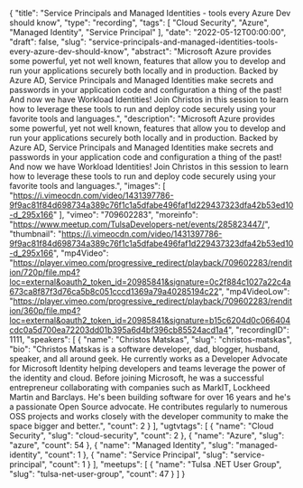 {
  "title": "Service Principals and Managed Identities - tools every Azure Dev should know",
  "type": "recording",
  "tags": [
    "Cloud Security",
    "Azure",
    "Managed Identity",
    "Service Principal"
  ],
  "date": "2022-05-12T00:00:00",
  "draft": false,
  "slug": "service-principals-and-managed-identities-tools-every-azure-dev-should-know",
  "abstract": "Microsoft Azure provides some powerful, yet not well known, features that allow you to develop and run your applications securely both locally and in production. Backed by Azure AD, Service Principals and Managed Identities make secrets and passwords in your application code and configuration a thing of the past! And now we have Workload Identities! Join Christos in this session to learn how to leverage these tools to run and deploy code securely using your favorite tools and languages.",
  "description": "Microsoft Azure provides some powerful, yet not well known, features that allow you to develop and run your applications securely both locally and in production. Backed by Azure AD, Service Principals and Managed Identities make secrets and passwords in your application code and configuration a thing of the past! And now we have Workload Identities! Join Christos in this session to learn how to leverage these tools to run and deploy code securely using your favorite tools and languages.",
  "images": [
    "https://i.vimeocdn.com/video/1431397786-9f9ac81f84d698734a389c76f1c1a5dfabe496faf1d229437323dfa42b53ed10-d_295x166"
  ],
  "vimeo": "709602283",
  "moreinfo": "https://www.meetup.com/TulsaDevelopers-net/events/285823447/",
  "thumbnail": "https://i.vimeocdn.com/video/1431397786-9f9ac81f84d698734a389c76f1c1a5dfabe496faf1d229437323dfa42b53ed10-d_295x166",
  "mp4Video": "https://player.vimeo.com/progressive_redirect/playback/709602283/rendition/720p/file.mp4?loc=external&oauth2_token_id=20985841&signature=0c2f884c1027a22c4a673ca8f87f3d76ca5b8c051cccd1369a79a40285194c22",
  "mp4VideoLow": "https://player.vimeo.com/progressive_redirect/playback/709602283/rendition/360p/file.mp4?loc=external&oauth2_token_id=20985841&signature=b15c6204d0c066404cdc0a5d700ea72203dd01b395a6d4bf396cb85524acd1a4",
  "recordingID": 1111,
  "speakers": [
    {
      "name": "Christos Matskas",
      "slug": "christos-matskas",
      "bio": "Christos Matskas is a software developer, dad, blogger, husband, speaker, and all around geek. He currently works as a Developer Advocate for Microsoft Identity helping developers and teams leverage the power of the identity and cloud. Before joining Microsoft, he was a successful entrepreneur collaborating with companies such as MarkIT, Lockheed Martin and Barclays. He's been building software for over 16 years and he's a passionate Open Source advocate. He contributes regularly to numerous OSS projects and works closely with the developer community to make the space bigger and better.",
      "count": 2
    }
  ],
  "ugtvtags": [
    {
      "name": "Cloud Security",
      "slug": "cloud-security",
      "count": 2
    },
    {
      "name": "Azure",
      "slug": "azure",
      "count": 54
    },
    {
      "name": "Managed Identity",
      "slug": "managed-identity",
      "count": 1
    },
    {
      "name": "Service Principal",
      "slug": "service-principal",
      "count": 1
    }
  ],
  "meetups": [
    {
      "name": "Tulsa .NET User Group",
      "slug": "tulsa-net-user-group",
      "count": 47
    }
  ]
}